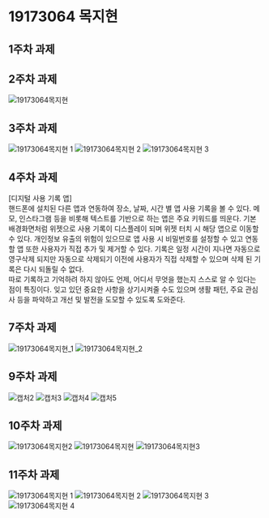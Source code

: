 # 19173064 목지현

## 1주차 과제

## 2주차 과제
   ![19173064목지현](https://user-images.githubusercontent.com/71024951/93354146-a918e880-f877-11ea-84d7-1aca4a9ac43a.png)
   

## 3주차 과제
   ![19173064목지현 1](https://user-images.githubusercontent.com/71024951/93469600-b0013300-f92b-11ea-9b69-a0eefb61f5cd.png)
   ![19173064목지현 2](https://user-images.githubusercontent.com/71024951/93469696-d030f200-f92b-11ea-8c81-7b91a34593a9.png)
   ![19173064목지현 3](https://user-images.githubusercontent.com/71024951/93469728-d8892d00-f92b-11ea-913f-71c831e16afb.png)


## 4주차 과제
[디지털 사용 기록 앱]    
핸드폰에 설치된 다른 앱과 연동하여 장소, 날짜, 시간 별 앱 사용 기록을 볼 수 있다. 메모, 인스타그램 등을 비롯해 텍스트를 기반으로 하는 앱은 주요 키워드를 띄운다. 기본 배경화면처럼 위젯으로 사용 기록이 디스플레이 되며 위젯 터치 시 해당 앱으로 이동할 수 있다. 개인정보 유출의 위험이 있으므로 앱 사용 시 비밀번호를 설정할 수 있고 연동할 앱 또한 사용자가 직접 추가 및 제거할 수 있다. 기록은 일정 시간이 지나면 자동으로 영구삭제 되지만 자동으로 삭제되기 이전에 사용자가 직접 삭제할 수 있으며 삭제 된 기록은 다시 되돌릴 수 없다.    
따로 기록하고 기억하려 하지 않아도 언제, 어디서 무엇을 했는지 스스로 알 수 있다는 점이 특징이다. 잊고 있던 중요한 사항을 상기시켜줄 수도 있으며 생활 패턴, 주요 관심사 등을 파악하고 개선 및 발전을 도모할 수 있도록 도와준다.


## 7주차 과제
![19173064목지현_1](https://user-images.githubusercontent.com/71024951/96368586-796b4200-118f-11eb-9265-85f3457586b5.PNG)
![19173064목지현_2](https://user-images.githubusercontent.com/71024951/96368603-8d16a880-118f-11eb-97ed-f4d8b477ec55.PNG)


## 9주차 과제
![캡처2](https://user-images.githubusercontent.com/71024951/97804612-70509980-1c94-11eb-93c6-616c3f53cea8.PNG)
![캡처3](https://user-images.githubusercontent.com/71024951/97804622-7c3c5b80-1c94-11eb-868d-a01735eb6534.PNG)
![캡처4](https://user-images.githubusercontent.com/71024951/97804624-82cad300-1c94-11eb-85a9-51ab25f6dab7.PNG)
![캡처5](https://user-images.githubusercontent.com/71024951/97804627-88c0b400-1c94-11eb-97b1-c801d646abf3.PNG)


## 10주차 과제
![19173064목지현2](https://user-images.githubusercontent.com/71024951/98445647-16e8de80-215c-11eb-9466-bd3d644ac1ea.PNG)
![19173064목지현](https://user-images.githubusercontent.com/71024951/98445548-99bd6980-215b-11eb-9b10-9f56c39d772a.PNG)
![19173064목지현3](https://user-images.githubusercontent.com/71024951/98445644-12bcc100-215c-11eb-9b5d-d9d2503a731f.PNG)


## 11주차 과제
![19173064목지현 1](https://user-images.githubusercontent.com/71024951/98814665-5586dd80-2469-11eb-826b-383d5dcb3277.PNG)
![19173064목지현 2](https://user-images.githubusercontent.com/71024951/98814671-5881ce00-2469-11eb-9904-dc9bc752f033.PNG)
![19173064목지현 3](https://user-images.githubusercontent.com/71024951/98814673-5a4b9180-2469-11eb-8092-92a588acc215.PNG)
![19173064목지현 4](https://user-images.githubusercontent.com/71024951/98814676-5b7cbe80-2469-11eb-8769-b5173a214d6c.PNG)
